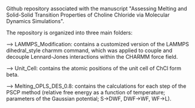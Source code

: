 Github repository associated with the manuscript "Assessing Melting and Solid-Solid Transition Properties of Choline Chloride via Molecular Dynamics Simulations".

The repository is organized into three main folders:

--> LAMMPS_Modification: contains a customized version of the LAMMPS dihedral_style charmm command, which was applied to couple and decouple Lennard-Jones interactions within the CHARMM force field.

--> Unit_Cell: contains the atomic positions of the unit cell of ChCl form beta.

--> Melting_OPLS_DES_0.8: contains the calculations for each step of the PSCP method (relative free energy as a function of temperature; parameters of the Gaussian potential; S->DWF, DWF->WF, WF->L).
